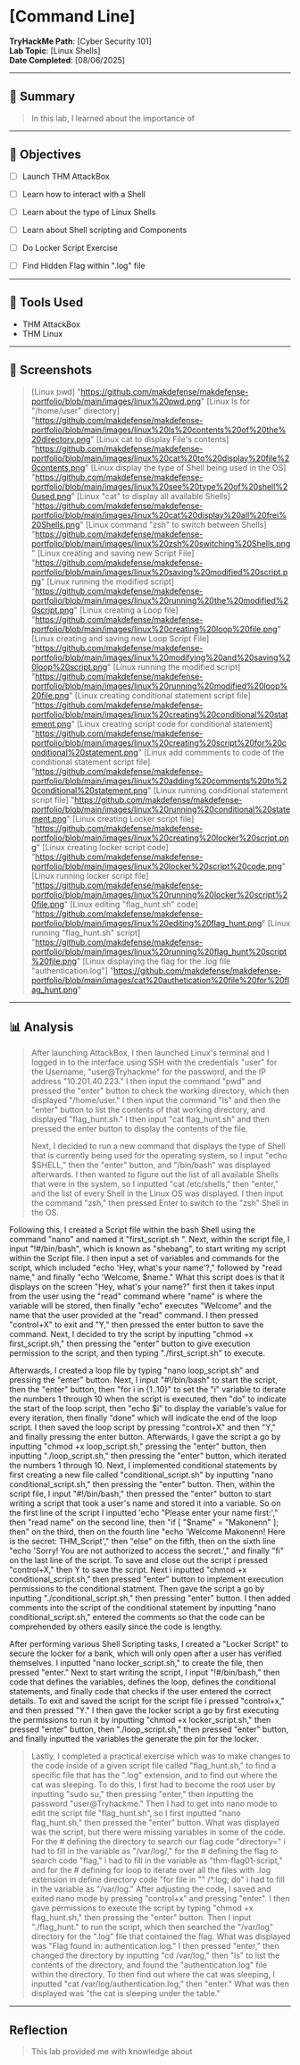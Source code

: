 # [Command Line]

**TryHackMe Path**: [Cyber Security 101]  
**Lab Topic**: [Linux Shells]  
**Date Completed**: [08/06/2025]

---

## 🧠 Summary

> In this lab, I learned about the importance of 

---

## 🎯 Objectives
- [ ] Launch THM AttackBox
- [ ] Learn how to interact with a Shell
- [ ] Learn about the type of Linux Shells
- [ ] Learn about Shell scripting and Components
- [ ] Do Locker Script Exercise
- [ ] Find Hidden Flag within ".log" file


---

## 🧰 Tools Used
- THM AttackBox
- THM Linux
  
---

## 📸 Screenshots

> [Linux pwd] "https://github.com/makdefense/makdefense-portfolio/blob/main/images/linux%20pwd.png"
> [Linux ls for "/home/user" directory] "https://github.com/makdefense/makdefense-portfolio/blob/main/images/linux%20ls%20contents%20of%20the%20directory.png"
> [Linux cat to display File's contents] "https://github.com/makdefense/makdefense-portfolio/blob/main/images/linux%20cat%20to%20display%20file%20contents.png"
> [Linux display the type of Shell being used in the OS] "https://github.com/makdefense/makdefense-portfolio/blob/main/images/linux%20see%20type%20of%20shell%20used.png"
> [Linux "cat" to display all available Shells] "https://github.com/makdefense/makdefense-portfolio/blob/main/images/linux%20cat%20display%20all%20frei%20Shells.png"
> [Linux command "zsh" to switch between Shells] "https://github.com/makdefense/makdefense-portfolio/blob/main/images/linux%20zsh%20switching%20Shells.png"
> [Linux creating and saving new Script File] "https://github.com/makdefense/makdefense-portfolio/blob/main/images/linux%20saving%20modified%20script.png"
> [Linux running the modified script] "https://github.com/makdefense/makdefense-portfolio/blob/main/images/linux%20running%20the%20modified%20script.png"
> [Linux creating a Loop file] "https://github.com/makdefense/makdefense-portfolio/blob/main/images/linux%20creating%20loop%20file.png"
> [Linux creating and saving new Loop Script File] "https://github.com/makdefense/makdefense-portfolio/blob/main/images/linux%20modifying%20and%20saving%20loop%20script.png"
> [Linux running the modified script] "https://github.com/makdefense/makdefense-portfolio/blob/main/images/linux%20running%20modified%20loop%20file.png"
> [Linux creating conditional statement script file] "https://github.com/makdefense/makdefense-portfolio/blob/main/images/linux%20creating%20conditional%20statement.png"
> [Linux creating script code for conditional statement] "https://github.com/makdefense/makdefense-portfolio/blob/main/images/linux%20creating%20script%20for%20conditional%20statement.png"
> [Linux add commments to code of the conditional statement script file] "https://github.com/makdefense/makdefense-portfolio/blob/main/images/linux%20adding%20comments%20to%20conditional%20statement.png"
> [Linux running conditional statement script file] "https://github.com/makdefense/makdefense-portfolio/blob/main/images/linux%20running%20conditional%20statement.png"
> [Linux creating Locker script file] "https://github.com/makdefense/makdefense-portfolio/blob/main/images/linux%20creating%20locker%20script.png"
> [Linux creating locker script code] "https://github.com/makdefense/makdefense-portfolio/blob/main/images/linux%20locker%20script%20code.png"
> [Linux running locker script file] "https://github.com/makdefense/makdefense-portfolio/blob/main/images/linux%20running%20locker%20script%20file.png"
> [Linux editing "flag_hunt.sh" code] "https://github.com/makdefense/makdefense-portfolio/blob/main/images/linux%20editing%20flag_hunt.png"
> [Linux running "flag_hunt.sh" script] "https://github.com/makdefense/makdefense-portfolio/blob/main/images/linux%20running%20flag_hunt%20script%20file.png"
> [Linux displaying the flag for the .log file "authentication.log"] "https://github.com/makdefense/makdefense-portfolio/blob/main/images/cat%20authetication%20file%20for%20flag_hunt.png"
>
 
---

## 📊 Analysis

> After launching AttackBox, I then launched Linux's terminal and I logged in to the interface using SSH with the credentials "user" for the Username, "user@Tryhackme" for the password,
and the IP address "10.201.40.223." I then input the command "pwd" and pressed the "enter" button to check the working directory, which then displayed "/home/user." I then input the command
"ls" and then the "enter" button to list the contents of that working directory, and displayed "flag_hunt.sh." I then input "cat flag_hunt.sh" and then pressed the enter button to display the contents of the file.
> 
> Next, I decided to run a new command that displays the type of Shell that is currently being used for the operating system, so I input "echo $SHELL," then the "enter" button, and "/bin/bash" was displayed
afterwards. I then wanted to figure out the list of all available Shells that were in the system, so I inputted "cat /etc/shells," then "enter," and the list of every Shell in the Linux OS was displayed.
I then input the command "zsh," then pressed Enter to switch to the "zsh" Shell in the OS.
> 
Following this, I created a Script file within the bash Shell using the command "nano" and named it "first_script.sh ". Next, within the script file, I input "!#/bin/bash", which is
known as "shebang", to start writing my script within the Script file. I then input a set of variables and commands for the script, which included "echo 'Hey, what's your name'?," followed by "read name,"
and finally "echo 'Welcome, $name." What this script does is that it displays on the screen "Hey, what's your name?" first then it takes input from the user using the "read" command where "name" is where
the variable will be stored, then finally "echo" executes "Welcome" and the name that the user provided at the "read" command. I then pressed "control+X" to exit and "Y," then pressed the enter button to save the
command. Next, I decided to try the script by inputting "chmod +x first_script.sh," then pressing the "enter" button to give execution permission to the script, and then typing "./first_script.sh" to execute.
>
Afterwards, I created a loop file by typing "nano loop_script.sh" and pressing the "enter" button. Next, I input "#!/bin/bash" to start the script, then the "enter" button, then "for i in {1..10}" to set the "i"
variable to iterate the numbers 1 through 10 when the script is executed, then "do" to indicate the start of the loop script, then "echo $i" to display the variable's value for every iteration, then finally "done" which
will indicate the end of the loop script. I then saved the loop script by pressing "control+X" and then "Y," and finally pressing the enter button. Afterwards, I gave the script a go by inputting "chmod +x loop_script.sh,"
pressing the "enter" button, then inputting "./loop_script.sh," then pressing the "enter" button, which iterated the numbers 1 through 10. Next, I implemented conditional statements by first creating a new file called
"conditional_script.sh" by inputting "nano conditional_script.sh," then pressing the "enter" button. Then, within the script file, I input "#!/bin/bash," then pressed the "enter" button to start writing a script that took a user's
name and stored it into a variable. So on the first line of the script I inputted 'echo "Please enter your name first:'," then "read name" on the second line, then "if [ "$name" = "Makonenn" ]; then" on the third, then on the
fourth line "echo 'Welcome Makonenn! Here is the secret: THM_Script'," then "else" on the fifth, then on the sixth line "echo 'Sorry! You are not authorized to access the secret.'," and finally "fi" on the last line of the script.
To save and close out the script i pressed "control+X," then Y to save the script. Next i inputted "chmod +x conditional_script.sh," then pressed "enter" button to implement execution permissions to the conditional statment. Then
gave the script a go by inputting "./conditional_script.sh," then pressing "enter" button. I then added comments into the script of the conditional statement by inputting "nano conditional_script.sh," entered the comments so that
the code can be comprehended by others easily since the code is lengthy.
> 
After performing various Shell Scripting tasks, I created a "Locker Script" to secure the locker for a bank, which will only open after a user has verified themselves. I inputted "nano locker_script.sh,"
to create the file, then pressed "enter." Next to start writing the script, I input "!#/bin/bash," then code that defines the variables, defines the loop, defines the conditional statements, and finally code that checks if the
user entered the correct details. To exit and saved the script for the script file i pressed "control+x," and then pressed "Y." I then gave the locker script a go by first executing the permissions to run it by inputting
"chmod +x locker_script.sh," then pressed "enter" button, then "./loop_script.sh," then pressed "enter" button, and finally inputted the variables the generate the pin for the locker.
> 
> Lastly, I completed a practical exercise which was to make changes to the code inside of a given script file called "flag_hunt.sh," to find a specific file that has the ".log" extension, and to find out where the cat was
sleeping. To do this, I first had to become the root user by inputting "sudo su," then pressing "enter," then inputting the password "user@Tryhackme." Then I had to get into nano mode to edit the script file "flag_hunt.sh", so I
first inputted "nano flag_hunt.sh," then pressed the "enter" button. What was displayed was the script, but there were missing variables in some of the code. For the # defining the directory to search our flag code "directory=" i
had to fill in the variable as "/var/log/," for the # defining the flag to search code "flag," i had to fill in the variable as "thm-flag01-script," and for the # defining for loop to iterate over all the files with .log extension
in define directory code "for file in "" /*.log; do" i had to fill in the variable as "/var/log." After adjusting the code, I saved and exited nano mode by pressing "control+x" and pressing "enter". I then gave permissions to
execute the script by typing "chmod +x flag_hunt.sh," then pressing the "enter" button. Then I input "./flag_hunt." to run the script, which then searched the "/var/log" directory for the ".log" file that contained the flag. What
was displayed was "Flag found in: authentication.log." I then pressed "enter," then changed the directory by inputting "cd /var/log," then "ls" to list the contents of the directory, and found the "authentication.log" file within
the directory. To then find out where the cat was sleeping, I inputted "cat /var/log/authentication.log," then "enter." What was then displayed was "the cat is sleeping under the table."


---

## Reflection

> This lab provided me with knowledge about 
